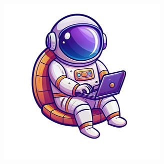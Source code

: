<div align="center">
   <img src="./Logo/logo.png" alt="Descripción de la imagen" width="500px" height="500px">
</div>